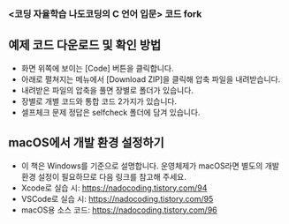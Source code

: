 ### <코딩 자율학습 나도코딩의 C 언어 입문>  코드 fork 

## 예제 코드 다운로드 및 확인 방법

- 화면 위쪽에 보이는 [Code] 버튼을 클릭합니다.
- 아래로 펼쳐지는 메뉴에서 [Download ZIP]을 클릭해 압축 파일을 내려받습니다. 
- 내려받은 파일의 압축을 풀면 장별로 폴더가 있습니다.  
- 장별로 개별 코드와 통합 코드 2가지가 있습니다.
- 셀프체크 문제 정답은 selfcheck 폴더에 담겨 있습니다.

## macOS에서 개발 환경 설정하기

- 이 책은 Windows를 기준으로 설명합니다. 운영체제가 macOS라면 별도의 개발 환경 설정이 필요하므로 다음 링크를 참고해 주세요. 
- Xcode로 실습 시: https://nadocoding.tistory.com/94
- VSCode로 실습 시: https://nadocoding.tistory.com/95
- macOS용 소스 코드: https://nadocoding.tistory.com/96





